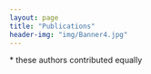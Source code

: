 ```yaml
---
layout: page
title: "Publications"
header-img: "img/Banner4.jpg"
---
```




\* these authors contributed equally

